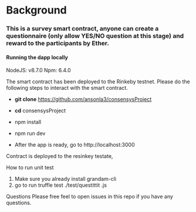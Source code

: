 # Background
### This is a survey smart contract, anyone can create a questionnaire (only allow YES/NO question at this stage) and reward to the participants by Ether. 


#### Running the dapp locally

NodeJS: v8.7.0
Npm: 6.4.0

The smart contract has been deployed to the Rinkeby testnet. Please do the following steps to interact with the smart contract.

* **git clone** https://github.com/ansonla3/consensysProject

* **cd** consensysProject

* npm install

* npm run dev

* After the app is ready, go to http://localhost:3000

Contract is deployed to the resinkey testate, 

How to run unit test
1. Make sure you already install grandam-cli
2. go to   run truffle test ./test/questittit .js


Questions
Please free feel to open issues in this repo if you have any questions.
